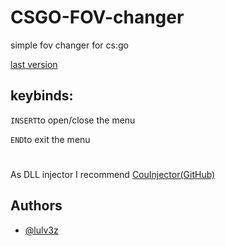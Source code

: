 
# CSGO-FOV-changer

simple fov changer for cs:go




[last version](https://linktodocumentation)



## keybinds:

 `INSERT`to open/close the menu
 
 `END`to exit the menu

#

As DLL injector I recommend [CouInjector(GitHub)](https://github.com/ByMynix/CouInjector)

## Authors

- [@lulv3z](https://www.github.com/lulv3z)

